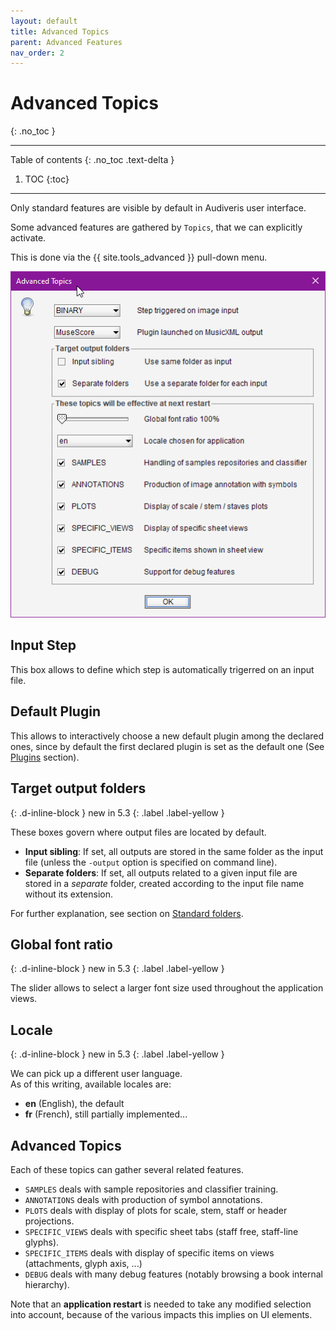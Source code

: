 ```yaml
---
layout: default
title: Advanced Topics
parent: Advanced Features
nav_order: 2
---
```

# Advanced Topics
{: .no_toc }

---
Table of contents
{: .no_toc .text-delta }

1. TOC
{:toc}
---

Only standard features are visible by default in Audiveris user interface.

Some advanced features are gathered by `Topics`, that we can explicitly activate.

This is done via the {{ site.tools_advanced }} pull-down menu.

![](../assets/images/advanced_topics.png)

## Input Step

This box allows to define which step is automatically trigerred on an input file.

## Default Plugin

This allows to interactively choose a new default plugin among the declared ones,
since by default the first declared plugin is set as the default one
(See [Plugins](./plugins.md) section).

## Target output folders
{: .d-inline-block }
new in 5.3
{: .label .label-yellow }

These boxes govern where output files are located by default.

- **Input sibling**: If set, all outputs are stored in the same folder as the input file 
(unless the ``-output`` option is specified on command line).
- **Separate folders**: If set, all outputs related to a given input file are stored in a *separate*
folder, created according to the input file name without its extension.

For further explanation, see section on [Standard folders](../folders/standard.md).

## Global font ratio
{: .d-inline-block }
new in 5.3
{: .label .label-yellow }

The slider allows to select a larger font size used throughout the application views.

## Locale
{: .d-inline-block }
new in 5.3
{: .label .label-yellow }

We can pick up a different user language.  
As of this writing, available locales are:
- **en** (English), the default
- **fr** (French), still partially implemented...

## Advanced Topics

 Each of these topics can gather several related features.

* `SAMPLES` deals with sample repositories and classifier training.
* `ANNOTATIONS` deals with production of symbol annotations.
* `PLOTS` deals with display of plots for scale, stem, staff or header projections.
* `SPECIFIC_VIEWS` deals with specific sheet tabs (staff free, staff-line glyphs).
* `SPECIFIC_ITEMS` deals with display of specific items on views (attachments, glyph axis, ...)
* `DEBUG` deals with many debug features (notably browsing a book internal hierarchy).


 Note that an __application restart__ is needed to take any modified selection into account,
 because of the various impacts this implies on UI elements.
